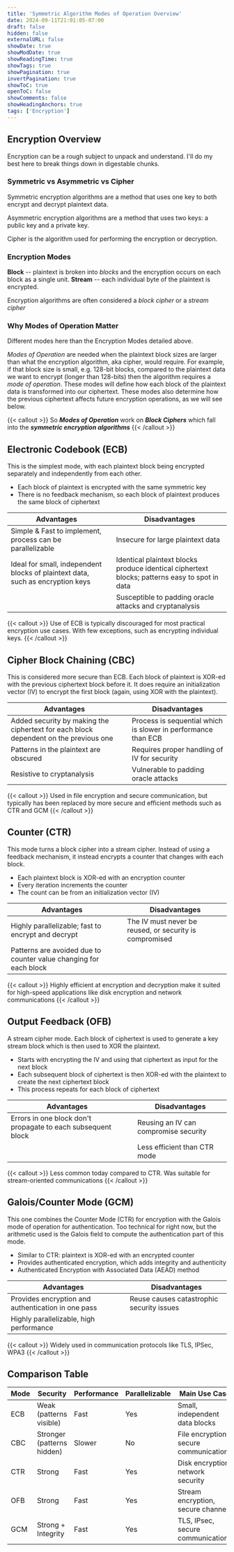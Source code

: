```yaml
---
title: 'Symmetric Algorithm Modes of Operation Overview'
date: 2024-09-11T21:01:05-07:00
draft: false
hidden: false
externalURL: false
showDate: true
showModDate: true
showReadingTime: true
showTags: true
showPagination: true
invertPagination: true
showToC: true
openToC: false
showComments: false
showHeadingAnchors: true
tags: ['Encryption']
---
```

## Encryption Overview
Encryption can be a rough subject to unpack and understand. I'll do my best here to break things down in digestable chunks.

### Symmetric vs Asymmetric vs Cipher

Symmetric encryption algorithms are a method that uses one key to both encrypt and decrypt plaintext data.

Asymmetric encryption algorithms are a method that uses two keys: a public key and a private key.

Cipher is the algorithm used for performing the encryption or decryption. 

### Encryption Modes

**Block** -- plaintext is broken into *blocks* and the encryption occurs on each block as a single unit.
**Stream** -- each individual byte of the plaintext is encrypted.

Encryption algorithms are often considered a *block cipher* or a *stream cipher*

### Why Modes of Operation Matter

Different modes here than the Encryption Modes detailed above.

*Modes of Operation* are needed when the plaintext block sizes are larger than what the encryption algorithm, aka cipher, would require. For example, if that block size is small, e.g. 128-bit blocks, compared to the plaintext data we want to encrypt (longer than 128-bits) then the algorithm requires a *mode of operation*. These modes will define how each block of the plaintext data is transformed into our ciphertext. These modes also determine how the previous ciphertext affects future encryption operations, as we will see below.

{{< callout >}}
So ***Modes of Operation*** work on ***Block Ciphers*** which fall into the ***symmetric encryption algorithms***
{{< /callout >}}

## Electronic Codebook (ECB)

This is the simplest mode, with each plaintext block being encrypted separately and independently from each other.

- Each block of plaintext is encrypted with the same symmetric key
- There is no feedback mechanism, so each block of plaintext produces the same block of ciphertext

| Advantages |  | Disadvantages |
|---|---|---|
|Simple & Fast to implement, process can be parallelizable |  | Insecure for large plaintext data |
| Ideal for small, independent blocks of plaintext data, such as encryption keys | | Identical plaintext blocks produce identical ciphertext blocks; patterns easy to spot in data |
| | | Susceptible to padding oracle attacks and cryptanalysis | 

{{< callout >}}
Use of ECB is typically discouraged for most practical encryption use cases. With few exceptions, such as encrypting individual keys.
{{< /callout >}}

## Cipher Block Chaining (CBC)

This is considered more secure than ECB. Each block of plaintext is XOR-ed with the previous ciphertext block before it. It does require an initialization vector (IV) to encrypt the first block (again, using XOR with the plaintext).

| Advantages |  | Disadvantages |
|---|---|---|
| Added security by making the ciphertext for each block dependent on the previous one | | Process is sequential which is slower in performance than ECB |
| Patterns in the plaintext are obscured | | Requires proper handling of IV for security |
| Resistive to cryptanalysis | | Vulnerable to padding oracle attacks |

{{< callout >}}
Used in file encryption and secure communication, but typically has been replaced by more secure and efficient methods such as CTR and GCM
{{< /callout >}}

## Counter (CTR)

This mode turns a block cipher into a stream cipher. Instead of using a feedback mechanism, it instead encrypts a counter that changes with each block.

- Each plaintext block is XOR-ed with an encryption counter
- Every iteration increments the counter
- The count can be from an initialization vector (IV)

| Advantages |  | Disadvantages |
|---|---|---|
| Highly parallelizable; fast to encrypt and decrypt | | The IV must never be reused, or security is compromised |
| Patterns are avoided due to counter value changing for each block | | |

{{< callout >}}
Highly efficient at encryption and decryption make it suited for high-speed applications like disk encryption and network communications
{{< /callout >}}

## Output Feedback (OFB)

A stream cipher mode. Each block of ciphertext is used to generate a key stream block which is then used to XOR the plaintext.

- Starts with encrypting the IV and using that ciphertext as input for the next block
- Each subsequent block of ciphertext is then XOR-ed with the plaintext to create the next ciphertext block
- This process repeats for each block of ciphertext

| Advantages |  | Disadvantages |
|---|---|---|
| Errors in one block don't propagate to each subsequent block | | Reusing an IV can compromise security |
| | | Less efficient than CTR mode |

{{< callout >}}
Less common today compared to CTR. Was suitable for stream-oriented communications
{{< /callout >}}

## Galois/Counter Mode (GCM)

This one combines the Counter Mode (CTR) for encryption with the Galois mode of operation for authentication. Too technical for right now, but the arithmetic used is the Galois field to compute the authentication part of this mode.

- Similar to CTR: plaintext is XOR-ed with an encrypted counter
- Provides authenticated encryption, which adds integrity and authenticity
- Authenticated Encryption with Associated Data (AEAD) method

| Advantages |  | Disadvantages |
|---|---|---|
| Provides encryption and authentication in one pass | | Reuse causes catastrophic security issues |
| Highly parallelizable, high performance | | |

{{< callout >}}
Widely used in communication protocols like TLS, IPSec, WPA3
{{< /callout >}}

## Comparison Table

| Mode | Security | Performance | Parallelizable | Main Use Case | Weakness/Concern |
|---|---|---|---|---|---|
|ECB|Weak (patterns visible)|Fast|Yes|Small, independent data blocks|Not secure for large data sets|
|CBC|Stronger (patterns hidden)|Slower|No|File encryption, secure communication|Sequential, padding attacks|
|CTR|Strong|Fast|Yes|Disk encryption, network security|IV/nonce must never be reused|
|OFB|Strong|Fast|Yes|Stream encryption, secure channels|IV reuse issue, less efficient|
|GCM|Strong + Integrity|Fast|Yes|TLS, IPsec, secure communications|IV reuse is catastrophic|